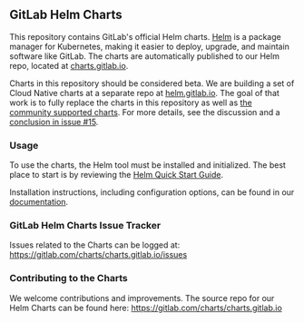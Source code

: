 ## GitLab Helm Charts

This repository contains GitLab's official Helm charts. [Helm](https://helm.sh/) is a package manager for Kubernetes, making it easier to deploy, upgrade, and maintain software like GitLab. The charts are automatically published to our Helm repo, located at [charts.gitlab.io](https://charts.gitlab.io).

Charts in this repository should be considered beta. We are building a set of Cloud Native
charts at a separate repo at [helm.gitlab.io](https://gitlab.com/charts/helm.gitlab.io). The goal of that work
is to fully replace the charts in this repository as well as [the community supported charts](https://github.com/kubernetes/charts/tree/master/stable/gitlab-ce).
For more details, see the discussion and a [conclusion in issue #15](https://gitlab.com/charts/charts.gitlab.io/issues/15#note_36465690).

### Usage

To use the charts, the Helm tool must be installed and initialized. The best
place to start is by reviewing the [Helm Quick Start Guide](https://github.com/kubernetes/helm/blob/master/docs/quickstart.md).

Installation instructions, including configuration options, can be found in our [documentation](http://docs.gitlab.com/ce/install/kubernetes/).

### GitLab Helm Charts Issue Tracker

Issues related to the Charts can be logged at: <https://gitlab.com/charts/charts.gitlab.io/issues>

### Contributing to the Charts

We welcome contributions and improvements. The source repo for our Helm Charts can be found here: <https://gitlab.com/charts/charts.gitlab.io>
